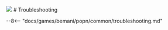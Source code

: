 <img class="header-logo" src="/img/bemani/popn/usaneko/logo.webp">
# Troubleshooting

--8<-- "docs/games/bemani/popn/common/troubleshooting.md"